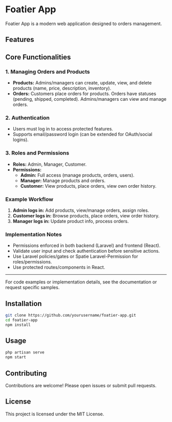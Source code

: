 # Foatier App

Foatier App is a modern web application designed to orders management.

## Features

## Core Functionalities

### 1. Managing Orders and Products

- **Products:** Admins/managers can create, update, view, and delete products (name, price, description, inventory).
- **Orders:** Customers place orders for products. Orders have statuses (pending, shipped, completed). Admins/managers can view and manage orders.

### 2. Authentication

- Users must log in to access protected features.
- Supports email/password login (can be extended for OAuth/social logins).

### 3. Roles and Permissions

- **Roles:** Admin, Manager, Customer.
- **Permissions:**
  - **Admin:** Full access (manage products, orders, users).
  - **Manager:** Manage products and orders.
  - **Customer:** View products, place orders, view own order history.

### Example Workflow

1. **Admin logs in:** Add products, view/manage orders, assign roles.
2. **Customer logs in:** Browse products, place orders, view order history.
3. **Manager logs in:** Update product info, process orders.

### Implementation Notes

- Permissions enforced in both backend (Laravel) and frontend (React).
- Validate user input and check authentication before sensitive actions.
- Use Laravel policies/gates or Spatie Laravel-Permission for roles/permissions.
- Use protected routes/components in React.

---

For code examples or implementation details, see the documentation or request specific samples.

## Installation

```bash
git clone https://github.com/yourusername/foatier-app.git
cd foatier-app
npm install
```

## Usage

```bash
php artisan serve
npm start
```

## Contributing

Contributions are welcome! Please open issues or submit pull requests.

## License

This project is licensed under the MIT License.
